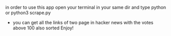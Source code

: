 in order to use this app open your terminal in your same dir and type python or python3 scrape.py

* you can get all the links of two page in hacker news with the votes above 100 also sorted
Enjoy!